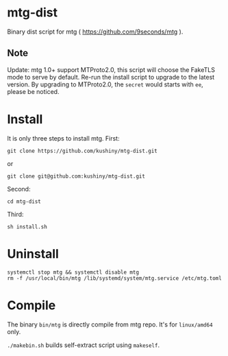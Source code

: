 # mtg-dist
Binary dist script for mtg ( https://github.com/9seconds/mtg ).

## Note

Update: mtg 1.0+ support MTProto2.0, this script will choose the FakeTLS mode to serve by default. Re-run the install script to upgrade to the latest version. By upgrading to MTProto2.0, the `secret` would starts with `ee`, please be noticed.

# Install
It is only three steps to install mtg.
First:
```
git clone https://github.com/kushiny/mtg-dist.git
```
or
```
git clone git@github.com:kushiny/mtg-dist.git
```
Second:
```
cd mtg-dist
```
Third:
```
sh install.sh
```

# Uninstall
```
systemctl stop mtg && systemctl disable mtg 
rm -f /usr/local/bin/mtg /lib/systemd/system/mtg.service /etc/mtg.toml    
```

# Compile
The binary `bin/mtg` is directly compile from mtg repo. It's for `linux/amd64` only.

`./makebin.sh` builds self-extract script using `makeself`.
